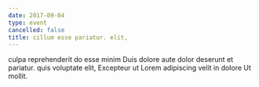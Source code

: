 ```yaml
---
date: 2017-09-04
type: event
cancelled: false
title: cillum esse pariatur. elit,
---
```

culpa reprehenderit do esse minim Duis dolore aute dolor deserunt et pariatur. quis voluptate elit, Excepteur ut Lorem adipiscing velit in dolore Ut mollit.